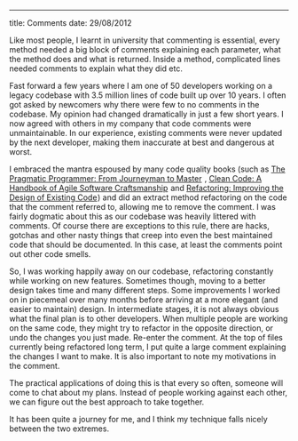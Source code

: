 --- 
title: Comments
date: 29/08/2012


Like most people, I learnt in university that commenting is essential, every method needed a big block of comments explaining each parameter, what the method does and what is returned. Inside a method, complicated lines needed comments to explain what they did etc.

Fast forward a few years where I am one of 50 developers working on a legacy codebase with 3.5 million lines of code built up over 10 years. I often got asked by newcomers why there were few to no comments in the codebase. My opinion had changed dramatically in just a few short years. I now agreed with others in my company that code comments were unmaintainable. In our experience, existing comments were never updated by the next developer, making them inaccurate at best and dangerous at worst.

I embraced the mantra espoused by many code quality books (such as <a href="http://www.amazon.com/gp/product/020161622X/ref=as_li_ss_tl?ie=UTF8&camp=1789&creative=390957&creativeASIN=020161622X&linkCode=as2&tag=richardmcgain-20">The Pragmatic Programmer: From Journeyman to Master</a><img src="http://www.assoc-amazon.com/e/ir?t=richardmcgain-20&l=as2&o=1&a=020161622X" width="1" height="1" border="0" alt="" style="border:none !important; margin:0px !important;" />
, <a href="http://www.amazon.com/gp/product/0132350882/ref=as_li_ss_tl?ie=UTF8&camp=1789&creative=390957&creativeASIN=0132350882&linkCode=as2&tag=richardmcgain-20">Clean Code: A Handbook of Agile Software Craftsmanship</a><img src="http://www.assoc-amazon.com/e/ir?t=richardmcgain-20&l=as2&o=1&a=0132350882" width="1" height="1" border="0" alt="" style="border:none !important; margin:0px !important;" /> and <a href="http://www.amazon.com/gp/product/0201485672/ref=as_li_ss_tl?ie=UTF8&camp=1789&creative=390957&creativeASIN=0201485672&linkCode=as2&tag=richardmcgain-20">Refactoring: Improving the Design of Existing Code</a><img src="http://www.assoc-amazon.com/e/ir?t=richardmcgain-20&l=as2&o=1&a=0201485672" width="1" height="1" border="0" alt="" style="border:none !important; margin:0px !important;" />) and did an extract method refactoring on the code that the comment referred to, allowing me to remove the comment. I was fairly dogmatic about this as our codebase was heavily littered with comments. Of course there are exceptions to this rule, there are hacks, gotchas and other nasty things that creep into even the best maintained code that should be documented. In this case, at least the comments point out other code smells.

So, I was working happily away on our codebase, refactoring constantly while working on new features. Sometimes though, moving to a better design takes time and many different steps. Some improvements I worked on in piecemeal over many months before arriving at a more elegant (and easier to maintain) design. In intermediate stages, it is not always obvious what the final plan is to other developers. When multiple people are working on the same code, they might try to refactor in the opposite direction, or undo the changes you just made. Re-enter the comment. At the top of files currently being refactored long term, I put quite a large comment explaining the changes I want to make. It is also important to note my motivations in the comment. 

The practical applications of doing this is that every so often, someone will come to chat about my plans. Instead of people working against each other, we can figure out the best approach to take together.

It has been quite a journey for me, and I think my technique falls nicely between the two extremes.
